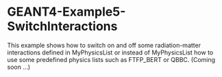 # GEANT4-Example5-SwitchInteractions
This example shows how to switch on and off some radiation-matter interactions defined in MyPhysicsList or instead of MyPhysicsList how to use some predefined physics lists such as FTFP_BERT or QBBC. (Coming soon ...) 
